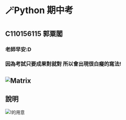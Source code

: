 # 🪄Python 期中考
## C110156115 **郭粟閣**
### 老師早安:D
### **因為考試只要成果對就對 所以會出現很白癡的寫法!**
![Matrix](https://i.imgur.com/HrSAk0P.png)
-----------------------------
## 說明
![!的用意](https://i.imgur.com/FhJYWQ1.gif)

